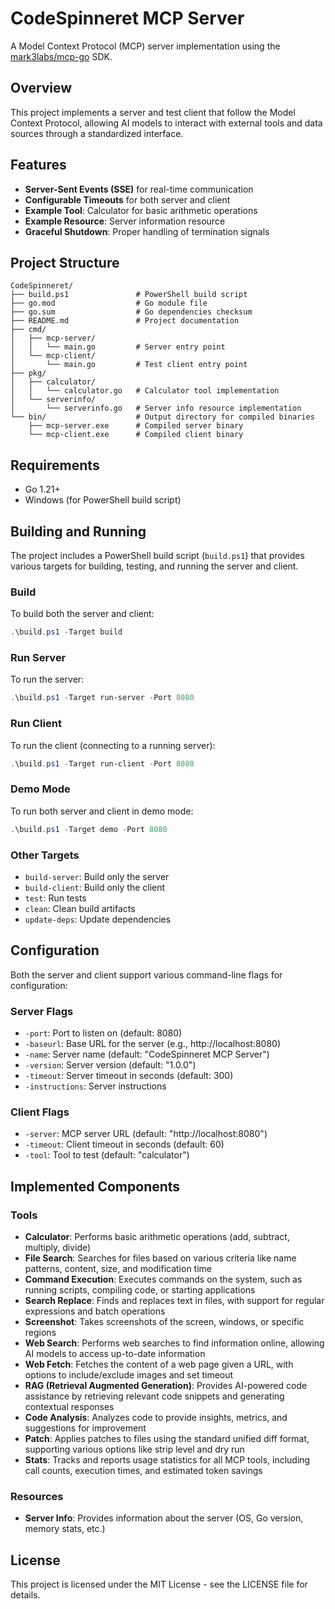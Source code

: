 # CodeSpinneret MCP Server

A Model Context Protocol (MCP) server implementation using the [mark3labs/mcp-go](https://github.com/mark3labs/mcp-go) SDK.

## Overview

This project implements a server and test client that follow the Model Context Protocol, allowing AI models to interact with external tools and data sources through a standardized interface.

## Features

- **Server-Sent Events (SSE)** for real-time communication
- **Configurable Timeouts** for both server and client
- **Example Tool**: Calculator for basic arithmetic operations
- **Example Resource**: Server information resource
- **Graceful Shutdown**: Proper handling of termination signals

## Project Structure

```
CodeSpinneret/
├── build.ps1               # PowerShell build script
├── go.mod                  # Go module file
├── go.sum                  # Go dependencies checksum
├── README.md               # Project documentation
├── cmd/
│   ├── mcp-server/
│   │   └── main.go         # Server entry point
│   └── mcp-client/
│       └── main.go         # Test client entry point
├── pkg/
│   ├── calculator/
│   │   └── calculator.go   # Calculator tool implementation
│   └── serverinfo/
│       └── serverinfo.go   # Server info resource implementation
└── bin/                    # Output directory for compiled binaries
    ├── mcp-server.exe      # Compiled server binary
    └── mcp-client.exe      # Compiled client binary
```

## Requirements

- Go 1.21+
- Windows (for PowerShell build script)

## Building and Running

The project includes a PowerShell build script (`build.ps1`) that provides various targets for building, testing, and running the server and client.

### Build

To build both the server and client:

```powershell
.\build.ps1 -Target build
```

### Run Server

To run the server:

```powershell
.\build.ps1 -Target run-server -Port 8080
```

### Run Client

To run the client (connecting to a running server):

```powershell
.\build.ps1 -Target run-client -Port 8080
```

### Demo Mode

To run both server and client in demo mode:

```powershell
.\build.ps1 -Target demo -Port 8080
```

### Other Targets

- `build-server`: Build only the server
- `build-client`: Build only the client
- `test`: Run tests
- `clean`: Clean build artifacts
- `update-deps`: Update dependencies

## Configuration

Both the server and client support various command-line flags for configuration:

### Server Flags

- `-port`: Port to listen on (default: 8080)
- `-baseurl`: Base URL for the server (e.g., http://localhost:8080)
- `-name`: Server name (default: "CodeSpinneret MCP Server")
- `-version`: Server version (default: "1.0.0")
- `-timeout`: Server timeout in seconds (default: 300)
- `-instructions`: Server instructions

### Client Flags

- `-server`: MCP server URL (default: "http://localhost:8080")
- `-timeout`: Client timeout in seconds (default: 60)
- `-tool`: Tool to test (default: "calculator")

## Implemented Components

### Tools

- **Calculator**: Performs basic arithmetic operations (add, subtract, multiply, divide)
- **File Search**: Searches for files based on various criteria like name patterns, content, size, and modification time
- **Command Execution**: Executes commands on the system, such as running scripts, compiling code, or starting applications
- **Search Replace**: Finds and replaces text in files, with support for regular expressions and batch operations
- **Screenshot**: Takes screenshots of the screen, windows, or specific regions
- **Web Search**: Performs web searches to find information online, allowing AI models to access up-to-date information
- **Web Fetch**: Fetches the content of a web page given a URL, with options to include/exclude images and set timeout
- **RAG (Retrieval Augmented Generation)**: Provides AI-powered code assistance by retrieving relevant code snippets and generating contextual responses
- **Code Analysis**: Analyzes code to provide insights, metrics, and suggestions for improvement
- **Patch**: Applies patches to files using the standard unified diff format, supporting various options like strip level and dry run
- **Stats**: Tracks and reports usage statistics for all MCP tools, including call counts, execution times, and estimated token savings

### Resources

- **Server Info**: Provides information about the server (OS, Go version, memory stats, etc.)

## License

This project is licensed under the MIT License - see the LICENSE file for details.